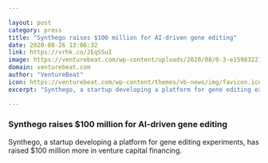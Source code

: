 ```yaml
---

layout: post
category: press
title: "Synthego raises $100 million for AI-driven gene editing"
date: 2020-08-26 13:06:32
link: https://vrhk.co/2EqSSuI
image: https://venturebeat.com/wp-content/uploads/2020/08/0-3-e1598322103316.jpeg?w=1200&strip=all
domain: venturebeat.com
author: "VentureBeat"
icon: https://venturebeat.com/wp-content/themes/vb-news/img/favicon.ico
excerpt: "Synthego, a startup developing a platform for gene editing experiments, has raised $100 million more in venture capital financing."

---
```


### Synthego raises $100 million for AI-driven gene editing

Synthego, a startup developing a platform for gene editing experiments, has raised $100 million more in venture capital financing.